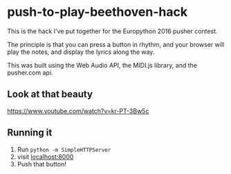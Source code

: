 # push-to-play-beethoven-hack

This is the hack I've put together for the Europython 2016 pusher contest.

The principle is that you can press a button in rhythm, and your browser will play the notes, and display the lyrics along the way.

This was built using the Web Audio API, the MIDI.js library, and the pusher.com api.

## Look at that beauty

https://www.youtube.com/watch?v=kr-PT-3Bw5c

## Running it

1. Run `python -m SimpleHTTPServer`
2. visit [localhost:8000](http://localhost:8000/)
3. Push that button!
